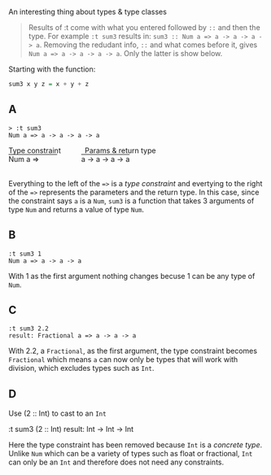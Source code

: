 An interesting thing about types & type classes

> Results of :t come with what you entered followed by `::` and then the type. For example `:t sum3` results in: `sum3 :: Num a => a -> a -> a -> a`. Removing the redudant info, `::` and what comes before it, gives `Num a => a -> a -> a -> a`. Only the latter is show below.

Starting with the function:

```Haskell
sum3 x y z = x + y + z
```

## A

```
> :t sum3
Num a => a -> a -> a -> a
```

<p style="margin: 0">Type constraint &nbsp;&nbsp;&nbsp;&nbsp;&nbsp;&nbsp;&nbsp;&nbsp;&nbsp;&nbsp;&nbsp;Params & return type</p>
<span style="text-decoration:overline">Num a => &nbsp;&nbsp;&nbsp;&nbsp;&nbsp;&nbsp;&nbsp;&nbsp;</span> &nbsp;&nbsp;&nbsp;&nbsp;&nbsp;&nbsp;&nbsp;&nbsp;&nbsp;&nbsp; <span style="text-decoration:overline">a -> a -> a -> a</span><br><br>

Everything to the left of the `=>` is a _type constraint_ and evertying to the right of the `=>` represents the parameters and the return type. In this case, since the constraint says `a` is a `Num`, `sum3` is a function that takes 3 arguments of type `Num` and returns a value of type `Num`.

## B

```
:t sum3 1
Num a => a -> a -> a
```

With 1 as the first argument nothing changes becuse 1 can be any type of `Num`.

## C

```
:t sum3 2.2
result: Fractional a => a -> a -> a
```

With 2.2, a `Fractional`, as the first argument, the type constraint becomes `Fractional` which means `a` can now only be types that will work with division, which excludes types such as `Int`.

## D

Use (2 :: Int) to cast to an `Int`

:t sum3 (2 :: Int)
result: Int -> Int -> Int

Here the type constraint has been removed because `Int` is a _concrete type_. Unlike `Num` which can be a variety of types such as float or fractional, `Int` can only be an `Int` and therefore does not need any constraints.
